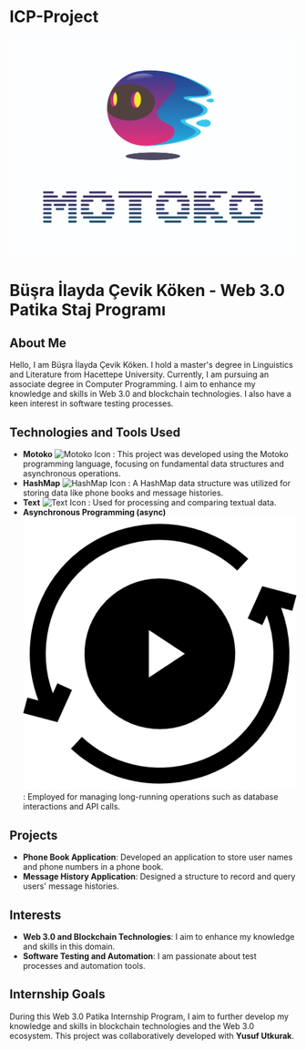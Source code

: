 # ICP-Project
![Tech Image](https://github.com/Bilaydacevik/pic/blob/main/5ab53a3b0fb2c1d9de26918ca2f6c7f0063576fc.jpeg?raw=true)

# Büşra İlayda Çevik Köken - Web 3.0 Patika Staj Programı

## About Me

Hello, I am Büşra İlayda Çevik Köken. I hold a master's degree in Linguistics and Literature from Hacettepe University. Currently, I am pursuing an associate degree in Computer Programming. I aim to enhance my knowledge and skills in Web 3.0 and blockchain technologies. I also have a keen interest in software testing processes.

## Technologies and Tools Used

- **Motoko** ![Motoko Icon]() : This project was developed using the Motoko programming language, focusing on fundamental data structures and asynchronous operations.
- **HashMap** ![HashMap Icon](https://img.icons8.com/ios/24/000000/hash-map.png) : A HashMap data structure was utilized for storing data like phone books and message histories.
- **Text** ![Text Icon](https://img.icons8.com/ios/24/000000/text-file.png) : Used for processing and comparing textual data.
- **Asynchronous Programming (async)** ![Async Icon](https://github.com/Bilaydacevik/pic/blob/main/play-button_1142354.png?raw=true) : Employed for managing long-running operations such as database interactions and API calls.



## Projects

- **Phone Book Application**: Developed an application to store user names and phone numbers in a phone book.
- **Message History Application**: Designed a structure to record and query users' message histories.

## Interests

- **Web 3.0 and Blockchain Technologies**: I aim to enhance my knowledge and skills in this domain.
- **Software Testing and Automation**: I am passionate about test processes and automation tools.

## Internship Goals

During this Web 3.0 Patika Internship Program, I aim to further develop my knowledge and skills in blockchain technologies and the Web 3.0 ecosystem. This project was collaboratively developed with **Yusuf Utkurak**.



